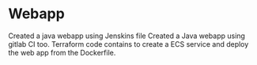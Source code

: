 # Webapp

Created a java webapp using Jenskins file
Created a Java webapp using gitlab CI too.
Terraform code contains to create a ECS service and deploy the web app from the Dockerfile.

